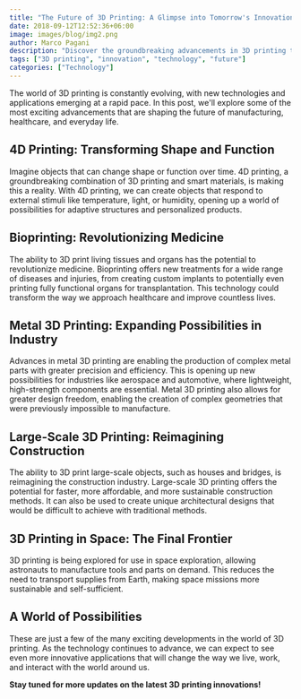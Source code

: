 ```yaml
---
title: "The Future of 3D Printing: A Glimpse into Tomorrow's Innovations"
date: 2018-09-12T12:52:36+06:00
image: images/blog/img2.png
author: Marco Pagani
description: "Discover the groundbreaking advancements in 3D printing that are reshaping industries and paving the way for a more innovative future." 
tags: ["3D printing", "innovation", "technology", "future"]
categories: ["Technology"]
---
```


The world of 3D printing is constantly evolving, with new technologies and applications emerging at a rapid pace. In this post, we'll explore some of the most exciting advancements that are shaping the future of manufacturing, healthcare, and everyday life.

## 4D Printing: Transforming Shape and Function

Imagine objects that can change shape or function over time. 4D printing, a groundbreaking combination of 3D printing and smart materials, is making this a reality. With 4D printing, we can create objects that respond to external stimuli like temperature, light, or humidity, opening up a world of possibilities for adaptive structures and personalized products.

## Bioprinting: Revolutionizing Medicine

The ability to 3D print living tissues and organs has the potential to revolutionize medicine. Bioprinting offers new treatments for a wide range of diseases and injuries, from creating custom implants to potentially even printing fully functional organs for transplantation. This technology could transform the way we approach healthcare and improve countless lives.

## Metal 3D Printing: Expanding Possibilities in Industry

Advances in metal 3D printing are enabling the production of complex metal parts with greater precision and efficiency. This is opening up new possibilities for industries like aerospace and automotive, where lightweight, high-strength components are essential. Metal 3D printing also allows for greater design freedom, enabling the creation of complex geometries that were previously impossible to manufacture.

## Large-Scale 3D Printing: Reimagining Construction

The ability to 3D print large-scale objects, such as houses and bridges, is reimagining the construction industry. Large-scale 3D printing offers the potential for faster, more affordable, and more sustainable construction methods. It can also be used to create unique architectural designs that would be difficult to achieve with traditional methods.

## 3D Printing in Space: The Final Frontier

3D printing is being explored for use in space exploration, allowing astronauts to manufacture tools and parts on demand. This reduces the need to transport supplies from Earth, making space missions more sustainable and self-sufficient.

## A World of Possibilities

These are just a few of the many exciting developments in the world of 3D printing. As the technology continues to advance, we can expect to see even more innovative applications that will change the way we live, work, and interact with the world around us.

**Stay tuned for more updates on the latest 3D printing innovations!**
